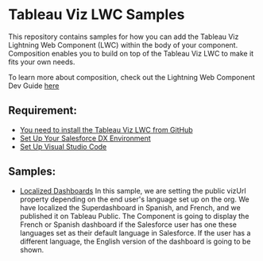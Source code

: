 # Tableau Viz LWC Samples

This repository contains samples for how you can add the Tableau Viz Lightning Web Component (LWC) within the body of your component. Composition enables you to build on top of the Tableau Viz LWC to make it fits your own needs.

To learn more about composition, check out the Lightning Web Component Dev Guide [here](https://developer.salesforce.com/docs/component-library/documentation/en/lwc/lwc.create_components_compose_intro)

## Requirement:

- [You need to install the Tableau Viz LWC from GitHub](https://github.com/tableau/tableau-viz-lwc)
- [Set Up Your Salesforce DX Environment](https://trailhead.salesforce.com/en/content/learn/projects/quick-start-lightning-web-components/set-up-salesforce-dx)
- [Set Up Visual Studio Code](https://trailhead.salesforce.com/content/learn/projects/quick-start-lightning-web-components/set-up-visual-studio-code)


## Samples:

-   [Localized Dashboards](https://github.com/tableau/tableau-viz-lwc-samples/tree/dev/force-app/main/default/lwc/tableauvizlwcdemo)
    In this sample, we are setting the public vizUrl property depending on the end user's language set up on the org. We have localized the Superdashboard in Spanish, and French, and we published it on Tableau Public. The Component is going to display the French or Spanish dashboard if the Salesforce user has one these languages set as their default language in Salesforce. If the user has a different language, the English version of the dashboard is going to be shown.
